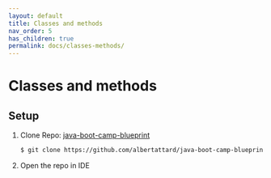 ```yaml
---
layout: default
title: Classes and methods
nav_order: 5
has_children: true
permalink: docs/classes-methods/
---
```


# Classes and methods

## Setup

1. Clone Repo: [java-boot-camp-blueprint](https://github.com/albertattard/java-boot-camp-blueprint)

    ```bash
    $ git clone https://github.com/albertattard/java-boot-camp-blueprint.git
    ```

1. Open the repo in IDE
